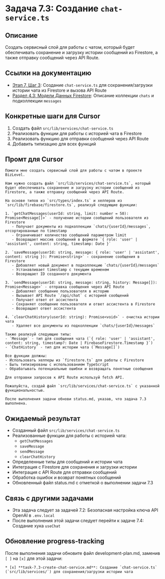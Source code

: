 # Задача 7.3: Создание `chat-service.ts`

## Описание
Создать сервисный слой для работы с чатом, который будет обеспечивать сохранение и загрузку истории сообщений из Firestore, а также отправку сообщений через API Route.

## Ссылки на документацию
- [Этап 7, Шаг 3](../BizLevel-%20План%20Реализации%20Проекта.%2031.03.rtf): Создание `chat-service.ts` для сохранения/загрузки истории чата из Firestore и вызова API Route
- [Раздел 4.3: Модели Данных Firestore](../BizLevel-%20План%20Реализации%20Проекта.%2031.03.rtf): Описание коллекции `chats` и подколлекции `messages`

## Конкретные шаги для Cursor
1. Создать файл `src/lib/services/chat-service.ts`
2. Реализовать функции для работы с историей чата в Firestore
3. Реализовать функцию для отправки сообщений через API Route
4. Добавить типизацию для всех функций

## Промт для Cursor
```
Помоги мне создать сервисный слой для работы с чатом в проекте BizLevel.

Нам нужно создать файл `src/lib/services/chat-service.ts`, который будет обеспечивать сохранение и загрузку истории сообщений из Firestore, а также отправку сообщений через API Route.

На основе типов из `src/types/index.ts` и хелперов из `src/lib/firebase/firestore.ts`, реализуй следующие функции:

1. `getChatMessages(userId: string, limit: number = 50): Promise<Message[]>` - получение истории сообщений пользователя из Firestore
   - Получает документы из подколлекции `chats/{userId}/messages`, отсортированные по timestamp
   - Ограничивает количество сообщений параметром limit
   - Возвращает массив сообщений в формате `{ role: 'user' | 'assistant', content: string, timestamp: Date }`

2. `saveMessage(userId: string, message: { role: 'user' | 'assistant', content: string }): Promise<string>` - сохранение сообщения в Firestore
   - Добавляет новый документ в подколлекцию `chats/{userId}/messages`
   - Устанавливает timestamp с текущим временем
   - Возвращает ID созданного документа

3. `sendMessage(userId: string, message: string, history: Message[]): Promise<Message>` - отправка сообщения через API Route
   - Добавляет сообщение пользователя в историю
   - Вызывает API Route `/api/chat` с историей сообщений
   - Получает ответ от ассистента
   - Сохраняет сообщение пользователя и ответ ассистента в Firestore
   - Возвращает ответ ассистента

4. `clearChatHistory(userId: string): Promise<void>` - очистка истории чата
   - Удаляет все документы из подколлекции `chats/{userId}/messages`

Также реализуй следующие типы:
- `Message` - тип для сообщения чата (`{ role: 'user' | 'assistant', content: string, timestamp?: Date | FirebaseFirestore.Timestamp }`)
- `ChatHistory` - тип для истории чата (`Message[]`)

Все функции должны:
- Использовать хелперы из `firestore.ts` для работы с Firestore
- Быть типизированы с использованием TypeScript
- Обрабатывать потенциальные ошибки и возвращать понятные сообщения

Для отправки запросов к API Route используй fetch API.

Пожалуйста, создай файл `src/lib/services/chat-service.ts` с указанной функциональностью.

После выполнения задачи обнови status.md, указав, что задача 7.3 выполнена.
```

## Ожидаемый результат
- Созданный файл `src/lib/services/chat-service.ts`
- Реализованные функции для работы с историей чата:
  - `getChatMessages`
  - `saveMessage`
  - `sendMessage`
  - `clearChatHistory`
- Определенные типы для сообщений и истории чата
- Интеграция с Firestore для сохранения и загрузки истории
- Интеграция с API Route для отправки сообщений
- Обработка ошибок и возврат понятных сообщений
- Обновленный файл status.md с отметкой о выполнении задачи 7.3

## Связь с другими задачами
- Эта задача следует за задачей 7.2: Безопасная настройка ключа API OpenAI в `.env.local`
- После выполнения этой задачи следует перейти к задаче 7.4: Создание хука `useChat`

## Обновление progress-tracking
После выполнения задачи обновите файл development-plan.md, заменив `[ ]` на `[x]` для этой задачи:
```
* [x] **task-7.3-create-chat-service.md**: Создание `chat-service.ts` (`src/lib/services/`) для сохранения/загрузки истории чата
```
